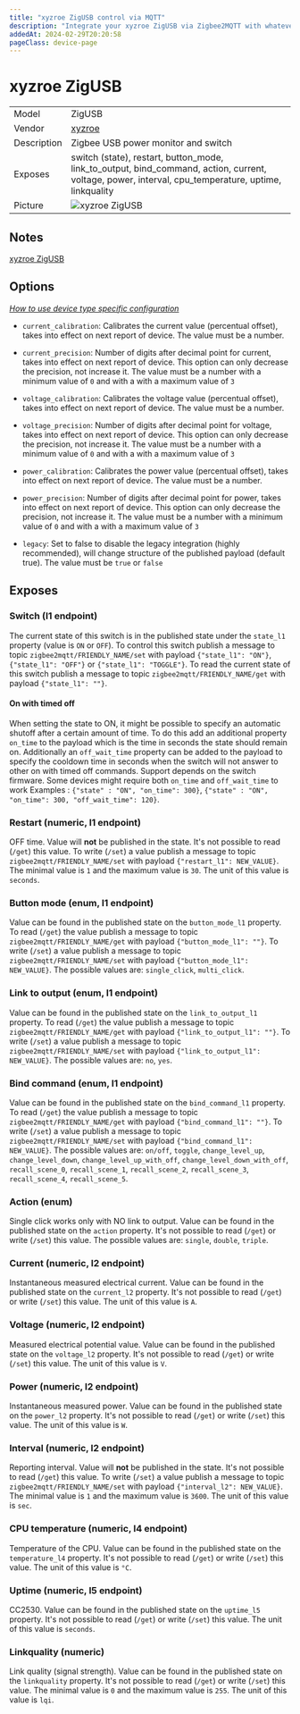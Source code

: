 ```yaml
---
title: "xyzroe ZigUSB control via MQTT"
description: "Integrate your xyzroe ZigUSB via Zigbee2MQTT with whatever smart home infrastructure you are using without the vendor's bridge or gateway."
addedAt: 2024-02-29T20:20:58
pageClass: device-page
---
```


<!-- !!!! -->
<!-- ATTENTION: This file is auto-generated through docgen! -->
<!-- You can only edit the "Notes"-Section between the two comment lines "Notes BEGIN" and "Notes END". -->
<!-- Do not use h1 or h2 heading within "## Notes"-Section. -->
<!-- !!!! -->

# xyzroe ZigUSB

|     |     |
|-----|-----|
| Model | ZigUSB  |
| Vendor  | [xyzroe](/supported-devices/#v=xyzroe)  |
| Description | Zigbee USB power monitor and switch |
| Exposes | switch (state), restart, button_mode, link_to_output, bind_command, action, current, voltage, power, interval, cpu_temperature, uptime, linkquality |
| Picture | ![xyzroe ZigUSB](https://www.zigbee2mqtt.io/images/devices/ZigUSB.png) |


<!-- Notes BEGIN: You can edit here. Add "## Notes" headline if not already present. -->
## Notes
[xyzroe ZigUSB](https://xyzroe.cc/ZigUSB)
<!-- Notes END: Do not edit below this line -->



## Options
*[How to use device type specific configuration](../guide/configuration/devices-groups.md#specific-device-options)*

* `current_calibration`: Calibrates the current value (percentual offset), takes into effect on next report of device. The value must be a number.

* `current_precision`: Number of digits after decimal point for current, takes into effect on next report of device. This option can only decrease the precision, not increase it. The value must be a number with a minimum value of `0` and with a with a maximum value of `3`

* `voltage_calibration`: Calibrates the voltage value (percentual offset), takes into effect on next report of device. The value must be a number.

* `voltage_precision`: Number of digits after decimal point for voltage, takes into effect on next report of device. This option can only decrease the precision, not increase it. The value must be a number with a minimum value of `0` and with a with a maximum value of `3`

* `power_calibration`: Calibrates the power value (percentual offset), takes into effect on next report of device. The value must be a number.

* `power_precision`: Number of digits after decimal point for power, takes into effect on next report of device. This option can only decrease the precision, not increase it. The value must be a number with a minimum value of `0` and with a with a maximum value of `3`

* `legacy`: Set to false to disable the legacy integration (highly recommended), will change structure of the published payload (default true). The value must be `true` or `false`


## Exposes

### Switch (l1 endpoint)
The current state of this switch is in the published state under the `state_l1` property (value is `ON` or `OFF`).
To control this switch publish a message to topic `zigbee2mqtt/FRIENDLY_NAME/set` with payload `{"state_l1": "ON"}`, `{"state_l1": "OFF"}` or `{"state_l1": "TOGGLE"}`.
To read the current state of this switch publish a message to topic `zigbee2mqtt/FRIENDLY_NAME/get` with payload `{"state_l1": ""}`.

#### On with timed off
When setting the state to ON, it might be possible to specify an automatic shutoff after a certain amount of time. To do this add an additional property `on_time` to the payload which is the time in seconds the state should remain on.
Additionally an `off_wait_time` property can be added to the payload to specify the cooldown time in seconds when the switch will not answer to other on with timed off commands.
Support depends on the switch firmware. Some devices might require both `on_time` and `off_wait_time` to work
Examples : `{"state" : "ON", "on_time": 300}`, `{"state" : "ON", "on_time": 300, "off_wait_time": 120}`.

### Restart (numeric, l1 endpoint)
OFF time.
Value will **not** be published in the state.
It's not possible to read (`/get`) this value.
To write (`/set`) a value publish a message to topic `zigbee2mqtt/FRIENDLY_NAME/set` with payload `{"restart_l1": NEW_VALUE}`.
The minimal value is `1` and the maximum value is `30`.
The unit of this value is `seconds`.

### Button mode (enum, l1 endpoint)
Value can be found in the published state on the `button_mode_l1` property.
To read (`/get`) the value publish a message to topic `zigbee2mqtt/FRIENDLY_NAME/get` with payload `{"button_mode_l1": ""}`.
To write (`/set`) a value publish a message to topic `zigbee2mqtt/FRIENDLY_NAME/set` with payload `{"button_mode_l1": NEW_VALUE}`.
The possible values are: `single_click`, `multi_click`.

### Link to output (enum, l1 endpoint)
Value can be found in the published state on the `link_to_output_l1` property.
To read (`/get`) the value publish a message to topic `zigbee2mqtt/FRIENDLY_NAME/get` with payload `{"link_to_output_l1": ""}`.
To write (`/set`) a value publish a message to topic `zigbee2mqtt/FRIENDLY_NAME/set` with payload `{"link_to_output_l1": NEW_VALUE}`.
The possible values are: `no`, `yes`.

### Bind command (enum, l1 endpoint)
Value can be found in the published state on the `bind_command_l1` property.
To read (`/get`) the value publish a message to topic `zigbee2mqtt/FRIENDLY_NAME/get` with payload `{"bind_command_l1": ""}`.
To write (`/set`) a value publish a message to topic `zigbee2mqtt/FRIENDLY_NAME/set` with payload `{"bind_command_l1": NEW_VALUE}`.
The possible values are: `on/off`, `toggle`, `change_level_up`, `change_level_down`, `change_level_up_with_off`, `change_level_down_with_off`, `recall_scene_0`, `recall_scene_1`, `recall_scene_2`, `recall_scene_3`, `recall_scene_4`, `recall_scene_5`.

### Action (enum)
Single click works only with NO link to output.
Value can be found in the published state on the `action` property.
It's not possible to read (`/get`) or write (`/set`) this value.
The possible values are: `single`, `double`, `triple`.

### Current (numeric, l2 endpoint)
Instantaneous measured electrical current.
Value can be found in the published state on the `current_l2` property.
It's not possible to read (`/get`) or write (`/set`) this value.
The unit of this value is `A`.

### Voltage (numeric, l2 endpoint)
Measured electrical potential value.
Value can be found in the published state on the `voltage_l2` property.
It's not possible to read (`/get`) or write (`/set`) this value.
The unit of this value is `V`.

### Power (numeric, l2 endpoint)
Instantaneous measured power.
Value can be found in the published state on the `power_l2` property.
It's not possible to read (`/get`) or write (`/set`) this value.
The unit of this value is `W`.

### Interval (numeric, l2 endpoint)
Reporting interval.
Value will **not** be published in the state.
It's not possible to read (`/get`) this value.
To write (`/set`) a value publish a message to topic `zigbee2mqtt/FRIENDLY_NAME/set` with payload `{"interval_l2": NEW_VALUE}`.
The minimal value is `1` and the maximum value is `3600`.
The unit of this value is `sec`.

### CPU temperature (numeric, l4 endpoint)
Temperature of the CPU.
Value can be found in the published state on the `temperature_l4` property.
It's not possible to read (`/get`) or write (`/set`) this value.
The unit of this value is `°C`.

### Uptime (numeric, l5 endpoint)
CC2530.
Value can be found in the published state on the `uptime_l5` property.
It's not possible to read (`/get`) or write (`/set`) this value.
The unit of this value is `seconds`.

### Linkquality (numeric)
Link quality (signal strength).
Value can be found in the published state on the `linkquality` property.
It's not possible to read (`/get`) or write (`/set`) this value.
The minimal value is `0` and the maximum value is `255`.
The unit of this value is `lqi`.

